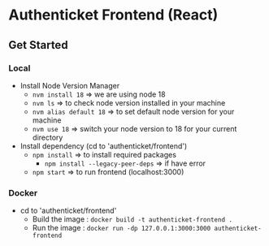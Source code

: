 # Authenticket Frontend (React)

## Get Started 
### Local
- Install Node Version Manager
    - `nvm install 18` => we are using node 18 
    - `nvm ls` => to check node version installed in your machine
    - `nvm alias default 18` => to set default node version for your machine
    - `nvm use 18` => switch your node version to 18 for your current directory
- Install dependency (cd to 'authenticket/frontend')
    - `npm install` => to install required packages
        - `npm install --legacy-peer-deps` => if have error
    - `npm start` => to run frontend (localhost:3000)
### Docker
- cd to 'authenticket/frontend'
    - Build the image : `docker build -t authenticket-frontend .`
    - Run the image : `docker run -dp 127.0.0.1:3000:3000 authenticket-frontend`